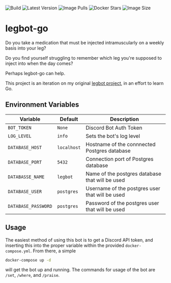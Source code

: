 ![Build](https://img.shields.io/github/actions/workflow/status/Jess-v/legbot-go/build_publish.yaml) 
![Latest Version](https://img.shields.io/docker/v/jessvv/legbot-go?sort=semver)
![Image Pulls](https://img.shields.io/docker/pulls/jessvv/legbot-go)
![Docker Stars](https://img.shields.io/docker/stars/jessvv/legbot-go)
![Image Size](https://img.shields.io/docker/image-size/jessvv/legbot-go)

# legbot-go

Do you take a medication that must be injected intramuscularly on a weekly basis into your leg? 

Do you find yourself struggling to remember which leg you're supposed to inject into when the day comes?

Perhaps legbot-go can help.

This project is an iteration on my original [legbot project](https://github.com/Jess-v/legbot), in an effort to learn Go.

## Environment Variables
| Variable            | Default     | Description                                     |
| --------------------|-------------|-------------------------------------------------|
| `BOT_TOKEN`         | `None`      | Discord Bot Auth Token                          | 
| `LOG_LEVEL`         | `info`      | Sets the bot's log level                        | 
| `DATABASE_HOST`     | `localhost` | Hostname of the connnected Postgres database    |
| `DATABASE_PORT`     | `5432`      | Connection port of Postgres database            |
| `DATABASSE_NAME`    | `legbot`    | Name of the postgres database that will be used |
| `DATABASE_USER`     | `postgres`  | Username of the postgres user that will be used |
| `DATABASE_PASSWORD` | `postgres`  | Password of the postgres user that will be used |

## Usage

The easiest method of using this bot is to get a Discord API token, and inserting this into the proper variable within the provided `docker-compose.yml`. From there, a simple 

```sh
docker-compose up -d
```

will get the bot up and running. The commands for usage of the bot are `/set`, `/where`, and `/praise`.